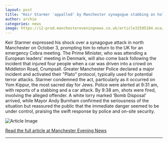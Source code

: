 ```yaml
---
layout: post
title: "Keir Starmer 'appalled' by Manchester synagogue stabbing on holiest day in Jewish calendar"
author: archie
categories: news
image: https://i2-prod.manchestereveningnews.co.uk/article32595184.ece/ALTERNATES/s1200/0_Manchester-synagogue-incidentjpgE.jpg
---
```

Keir Starmer expressed his shock over a synagogue attack in north Manchester on October 3, prompting him to return to the UK for an emergency Cobra meeting. The Prime Minister, who was attending a European leaders' meeting in Denmark, will also come back following the incident that injured four people when a car was driven into a crowd on Middleton Road, Crumpsall. Greater Manchester Police declared a major incident and activated their "Plato" protocol, typically used for potential terror attacks. Starmer condemned the act, particularly as it occurred on Yom Kippur, the most sacred day for Jews. Police were alerted at 9:31 am, with reports of a stabbing and a car attack. By 9:38 am, shots were fired, involving the alleged offender. A white lorry marked ‘Bomb Disposal’ arrived, while Mayor Andy Burnham confirmed the seriousness of the situation but reassured the public that the immediate danger seemed to be under control, praising the swift response by police and on-site security.

![Article Image](https://i2-prod.manchestereveningnews.co.uk/article32595184.ece/ALTERNATES/s1200/0_Manchester-synagogue-incidentjpgE.jpg)

[Read the full article at Manchester Evening News](https://www.manchestereveningnews.co.uk/news/greater-manchester-news/keir-starmer-appalled-manchester-synagogue-32595671)

---
